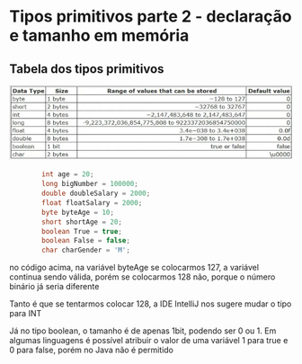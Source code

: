 # Tipos primitivos parte 2 - declaração e tamanho em memória

## Tabela dos tipos primitivos
![img.png](img.png)

```java
        int age = 20;
        long bigNumber = 100000;
        double doubleSalary = 2000;
        float floatSalary = 2000;
        byte byteAge = 10;
        short shortAge = 20;
        boolean True = true;
        boolean False = false;
        char charGender = 'M';
```

no código acima, na variável byteAge se colocarmos 127, a variável continua sendo válida, porém se colocarmos 128 não, porque o número binário já seria diferente

Tanto é que se tentarmos colocar 128, a IDE IntelliJ nos sugere mudar o tipo para INT

Já no tipo boolean, o tamanho é de apenas 1bit, podendo ser 0 ou 1. Em algumas linguagens é possível atribuir o valor de uma variável 1 para true e 0 para false, porém no Java não é permitido

